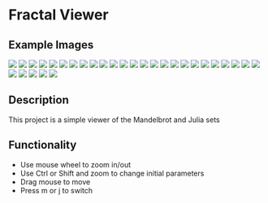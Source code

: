 # Fractal Viewer

## Example Images

<img src="./Images/1.png">
<img src="./Images/2.png">
<img src="./Images/3.png">
<img src="./Images/4.png">
<img src="./Images/5.png">
<img src="./Images/6.png">
<img src="./Images/7.png">
<img src="./Images/8.png">
<img src="./Images/9.png">
<img src="./Images/10.png">
<img src="./Images/11.png">
<img src="./Images/12.png">
<img src="./Images/13.png">
<img src="./Images/14.png">
<img src="./Images/15.png">
<img src="./Images/16.png">
<img src="./Images/17.png">
<img src="./Images/18.png">
<img src="./Images/19.png">
<img src="./Images/20.png">
<img src="./Images/21.png">
<img src="./Images/22.png">
<img src="./Images/23.png">
<img src="./Images/24.png">
<img src="./Images/25.png">
<img src="./Images/26.png">
<img src="./Images/27.png">
<img src="./Images/28.png">
<img src="./Images/29.png">
<img src="./Images/30.png">

## Description

This project is a simple viewer of the Mandelbrot and Julia sets

## Functionality

- Use mouse wheel to zoom in/out
- Use Ctrl or Shift and zoom to change initial parameters
- Drag mouse to move
- Press m or j to switch
